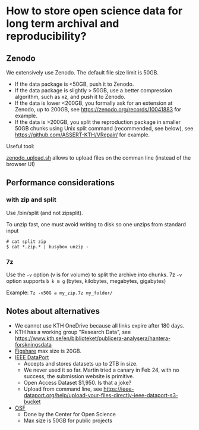 # How to store open science data for long term archival and reproducibility?

## Zenodo

We extensively use Zenodo. The default file size limit is 50GB. 

* If the data package is <50GB, push it to Zenodo.
* If the data package is slightly > 50GB, use a better compression algorithm, such as xz, and push it to Zenodo.
* If the data is lower <200GB,  you formally ask for an extension at Zenodo, up to 200GB, see https://zenodo.org/records/10041883 for example.
* If the data is >200GB, you split the reproduction package in smaller 50GB chunks using Unix split command (recommended, see below), see https://github.com/ASSERT-KTH/VRepair/ for example. 

Useful tool:

[zenodo_upload.sh](https://github.com/jhpoelen/zenodo-upload/) allows to upload files on the comman line (instead of the browser UI)

## Performance considerations

### with zip and split

Use /bin/split (and not zipsplit).

To unzip fast, one must avoid writing to disk so one unzips from standard input

```
# cat split zip
$ cat *.zip.* | busybox unzip -
```

### 7z 

Use the `-v` option (v is for volume) to split the archive into chunks. 
 7z `-v` option supports `b k m g` (bytes, kilobytes, megabytes, gigabytes)

Example:
`7z -v50G a my_zip.7z my_folder/`

## Notes about alternatives

* We cannot use KTH OneDrive because all links expire after 180 days.
* KTH has a working group "Research Data", see <https://www.kth.se/en/biblioteket/publicera-analysera/hantera-forskningsdata> 
* [Figshare](https://figshare.com/) max size is 20GB.
* [IEEE DataPort](https://ieee-dataport.org/) 
  - Accepts and stores datasets up to 2TB in size. 
  - We never used it so far. Martin tried a canary in Feb 24, with no success, the submission website is primitive.
  - Open Access Dataset $1,950. Is that a joke?
  - Upload from command line, see https://ieee-dataport.org/help/upload-your-files-directly-ieee-dataport-s3-bucket
* [OSF](https://osf.io/)
  - Done by the Center for Open Science
  - Max size is 50GB for public projects
